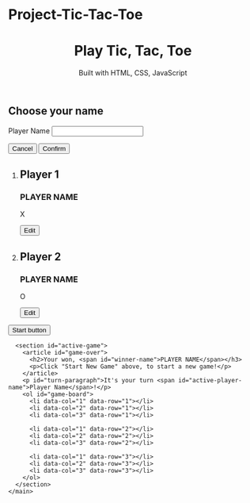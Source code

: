 # Project-Tic-Tac-Toe
<html lang="en">
  <head>
    <meta charset="UTF-8" />
    <meta http-equiv="X-UA-Compatible" content="IE=edge" />
    <meta name="viewport" content="width=device-width, initial-scale=1.0" />
    <title>Tic, tac, toe</title>
    <link rel="preconnect" href="https://fonts.googleapis.com" />
    <link rel="preconnect" href="https://fonts.gstatic.com" crossorigin />
    <link
      href="https://fonts.googleapis.com/css2?family=Open+Sans:ital,wght@0,400;1,700&display=swap"gity
      rel="stylesheet"
    />
    <link rel="stylesheet" href="styles/styles.css" />
    <link rel="stylesheet" href="styles/overlays.css">
    <link rel="stylesheet" href="styles/game.css">
    <link rel="stylesheet" href="styles/configuration.css">
    <script src="scripts/config.js" defer></script>
    <script src="scripts/game.js" defer></script>
    <script src="scripts/app.js" defer></script>
  </head>
  <body>
    <div id="backdrop"></div>
    <header id="main-header">
      <h1>Play Tic, Tac, Toe</h1>
      <p>Built with HTML, CSS, JavaScript</p>
    </header>
    <main>
      <aside class="modal" id="config-overlay">
        <h2>Choose your name</h2>
        <form>
          <div class="form-control">
            <label for="playername">Player Name</label>
            <input type="text" name="playername" id="playername" required/>
          </div>
          <p id="config-errors"></p>
          <div>
            <button type="reset" class="btn btn-alt" id="cancelBtn">Cancel</button>
            <button type="submit" class="btn" id="confirmBtn">Confirm</button>
          </div>
        </form>
      </aside>
      <section id="game-configuration">
        <ol>
          <li>
            <article id="player-1-data">
              <h2>Player 1</h2>
              <h3>PLAYER NAME</h3>
              <p class="player-symbol">X</p>
              <button class="btn btn-alt" id="edit-player-1-btn" data-playerid="1">Edit</button>
            </article>
          </li>
          <li>
            <article id="player-2-data">
              <h2>Player 2</h2>
              <h3>PLAYER NAME</h3>
              <p class="player-symbol">O</p>
              <button class="btn btn-alt" id="edit-player-2-btn" data-playerid="2">Edit</button>
            </article>
          </li>
        </ol>
        <button class="btn" id="startBtn">Start button</button>
      </section>

      <section id="active-game">
        <article id="game-over">
          <h2>Your won, <span id="winner-name">PLAYER NAME</span></h3>
          <p>Click "Start New Game" above, to start a new game!</p>
        </article>
        <p id="turn-paragraph">It's your turn <span id="active-player-name">Player Name</span>!</p>
        <ol id="game-board">
          <li data-col="1" data-row="1"></li>
          <li data-col="2" data-row="1"></li>
          <li data-col="3" data-row="1"></li>

          <li data-col="1" data-row="2"></li>
          <li data-col="2" data-row="2"></li>
          <li data-col="3" data-row="2"></li>

          <li data-col="1" data-row="3"></li>
          <li data-col="2" data-row="3"></li>
          <li data-col="3" data-row="3"></li>
        </ol>
      </section>
    </main>
  </body>
</html>
